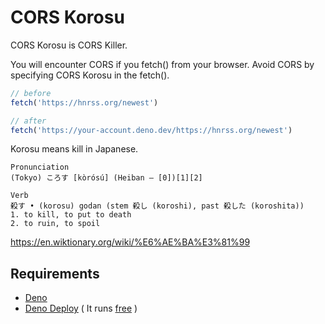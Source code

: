 # CORS Korosu

CORS Korosu is CORS Killer.

You will encounter CORS if you fetch() from your browser.
Avoid CORS by specifying CORS Korosu in the fetch().

```javascript
// before
fetch('https://hnrss.org/newest')

// after
fetch('https://your-account.deno.dev/https://hnrss.org/newest')
```

Korosu means kill in Japanese.

```text
Pronunciation
(Tokyo) ころす [kòrósú] (Heiban – [0])[1][2]

Verb
殺す • (korosu) godan (stem 殺し (koroshi), past 殺した (koroshita))
1. to kill, to put to death
2. to ruin, to spoil
```

<https://en.wiktionary.org/wiki/%E6%AE%BA%E3%81%99>

## Requirements

- [Deno](https://deno.land/)
- [Deno Deploy](https://deno.com/deploy) ( It runs [free](https://deno.com/deploy/pricing) )

